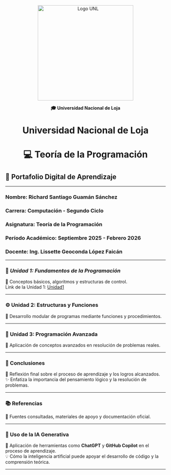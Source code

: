 ㅤ                                     <p align="center">
  <img src="https://unl.edu.ec/sites/default/files/logogris%20copia.png" alt="Logo UNL" width="300">
</p>
                                                       
<p align="center"><strong>🎓 Universidad Nacional de Loja</strong></p>


#      <p align="center"><strong>Universidad Nacional de Loja</strong></p>

#      <p align="center"><strong> 💻 Teoría de la Programación</strong></p>

##     📘 Portafolio Digital de Aprendizaje  

---
###    Nombre:</b> Richard Santiago Guamán Sánchez
###    Carrera: Computación - Segundo Ciclo
###    Asignatura: Teoría de la Programación
###    Período Académico: Septiembre 2025 - Febrero 2026
###    Docente: Ing. Lissette Geoconda López Faicán

---

### 🧩 ***Unidad 1: Fundamentos de la Programación***
📖 Conceptos básicos, algoritmos y estructuras de control.  
Link de la Unidad 1:
[Unidad1](unidad1.md)


---

### ⚙️ Unidad 2: Estructuras y Funciones  
🧠 Desarrollo modular de programas mediante funciones y procedimientos.  


---

### 🧱 Unidad 3: Programación Avanzada  
🚀 Aplicación de conceptos avanzados en resolución de problemas reales.  


---

### 🧭 Conclusiones  
💬 Reflexión final sobre el proceso de aprendizaje y los logros alcanzados.  
✨ Enfatiza la importancia del pensamiento lógico y la resolución de problemas.

---

### 📚 Referencias  
🔗 Fuentes consultadas, materiales de apoyo y documentación oficial.

---

### 🤖 Uso de la IA Generativa  
🧬 Aplicación de herramientas como **ChatGPT** y **GitHub Copilot** en el proceso de aprendizaje.  
💡 Cómo la inteligencia artificial puede apoyar el desarrollo de código y la comprensión teórica.

---


